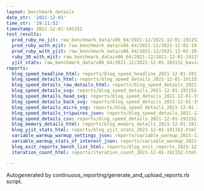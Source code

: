 ```yaml
---
layout: benchmark_details
date_str: '2021-12-01'
time_str: '19:11:52'
timestamp: 2021-12-01-191152
test_results:
  prod_ruby_no_jit: raw_benchmark_data/x86_64/2021-12/2021-12-01-191152_basic_benchmark_prod_ruby_no_jit.json
  prod_ruby_with_mjit: raw_benchmark_data/x86_64/2021-12/2021-12-01-191152_basic_benchmark_prod_ruby_with_mjit.json
  prod_ruby_with_yjit: raw_benchmark_data/x86_64/2021-12/2021-12-01-191152_basic_benchmark_prod_ruby_with_yjit.json
  ruby_30_with_mjit: raw_benchmark_data/x86_64/2021-12/2021-12-01-191152_basic_benchmark_ruby_30_with_mjit.json
  yjit_stats: raw_benchmark_data/x86_64/2021-12/2021-12-01-191152_basic_benchmark_yjit_stats.json
reports:
  blog_speed_headline_html: reports/blog_speed_headline_2021-12-01-191152.html
  blog_speed_details_html: reports/blog_speed_details_2021-12-01-191152.html
  blog_speed_details_raw_details_html: reports/blog_speed_details_2021-12-01-191152.raw_details.html
  blog_speed_details_svg: reports/blog_speed_details_2021-12-01-191152.svg
  blog_speed_details_head_svg: reports/blog_speed_details_2021-12-01-191152.head.svg
  blog_speed_details_back_svg: reports/blog_speed_details_2021-12-01-191152.back.svg
  blog_speed_details_micro_svg: reports/blog_speed_details_2021-12-01-191152.micro.svg
  blog_speed_details_tripwires_json: reports/blog_speed_details_2021-12-01-191152.tripwires.json
  blog_speed_details_csv: reports/blog_speed_details_2021-12-01-191152.csv
  blog_memory_details_html: reports/blog_memory_details_2021-12-01-191152.html
  blog_yjit_stats_html: reports/blog_yjit_stats_2021-12-01-191152.html
  variable_warmup_warmup_settings_json: reports/variable_warmup_2021-12-01-191152.warmup_settings.json
  variable_warmup_stats_of_interest_json: reports/variable_warmup_2021-12-01-191152.stats_of_interest.json
  blog_exit_reports_bench_list_html: reports/blog_exit_reports_2021-12-01-191152.bench_list.html
  iteration_count_html: reports/iteration_count_2021-12-01-191152.html

---
```

Autogenerated by continuous_reporting/generate_and_upload_reports.rb script.
